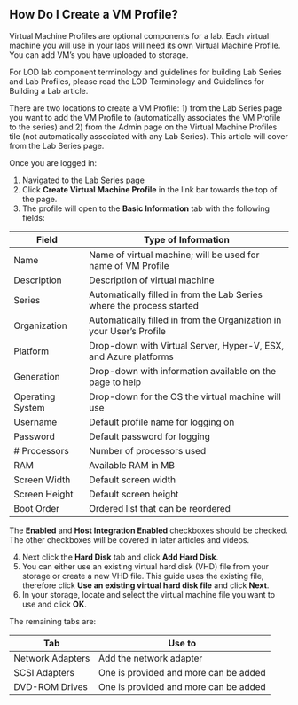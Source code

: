 ## How Do I Create a VM Profile?

Virtual Machine Profiles are optional components for a lab. Each virtual machine you will use in your labs will need its own Virtual Machine Profile. You can add VM’s you have uploaded to storage.

For LOD lab component terminology and guidelines for building Lab Series and Lab Profiles, please read the LOD Terminology and Guidelines for Building a Lab article.

There are two locations to create a VM Profile: 1) from the Lab Series page you want to add the VM Profile to (automatically associates the VM Profile to the series) and 2) from the Admin page on the Virtual Machine Profiles tile (not automatically associated with any Lab Series). This article will cover from the Lab Series page.

Once you are logged in:

1. Navigated to the Lab Series page 
1. Click **Create Virtual Machine Profile** in the link bar towards the top of the page. 
3. The profile will open to the **Basic Information** tab with the following fields:

|Field|Type of Information|
|--- |--- |
|Name|Name of virtual machine; will be used for name of VM Profile|
|Description|Description of virtual machine|
|Series|Automatically filled in from the Lab Series where the process started|
|Organization|Automatically filled in from the Organization in your User’s Profile|
|Platform|Drop-down with Virtual Server, Hyper-V, ESX, and Azure platforms|
|Generation|Drop-down with information available on the page to help|
|Operating System|Drop-down for the OS the virtual machine will use|
|Username|Default profile name for logging on|
|Password|Default password for logging|
|# Processors|Number of processors used|
|RAM|Available RAM in MB|
|Screen Width|Default screen width|
|Screen Height|Default screen height|
|Boot Order|Ordered list that can be reordered|

The **Enabled** and **Host Integration Enabled** checkboxes should be checked. The other checkboxes will be covered in later articles and videos.

4. Next click the **Hard Disk** tab and click **Add Hard Disk**. 
5. You can either use an existing virtual hard disk (VHD) file from your storage or create a new VHD file. This guide uses the existing file, therefore click **Use an existing virtual hard disk file** and click **Next**. 
6. In your storage, locate and select the virtual machine file you want to use and click **OK**.

The remaining tabs are:

|Tab|Use to|
|--- |--- |
|Network Adapters|Add the network adapter|
|SCSI Adapters|One is provided and more can be added|
|DVD-ROM Drives|One is provided and more can be added|